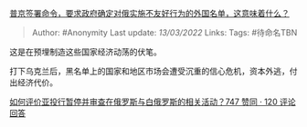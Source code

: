 [普京签署命令，要求政府确定对俄实施不友好行为的外国名单，这意味着什么？](https://www.zhihu.com/question/520314720/answer/2376717115)

> Author: #Anonymity 
> Last update: *13/03/2022* 
> Links:
> Tags: #待命名TBN 

这是在预埋制造这些国家经济动荡的伏笔。

打下乌克兰后，黑名单上的国家和地区市场会遭受沉重的信心危机，资本外逃，付出经济代价。

[如何评价亚投行暂停并审查在俄罗斯与白俄罗斯的相关活动？747 赞同 · 120 评论回答](https://www.zhihu.com/question/519873338/answer/2374732045)